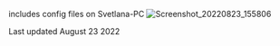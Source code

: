 includes config files on Svetlana-PC
![Screenshot_20220823_155806](https://user-images.githubusercontent.com/84134255/186264359-6fef2905-0ecf-47c5-846e-07bbae77f1d5.png)


Last updated August 23 2022
